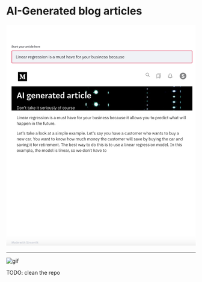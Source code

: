 # AI-Generated blog articles

![img](media/streamlit.png)
_____ 

![gif](media/streamlit.gif)

TODO: clean the repo